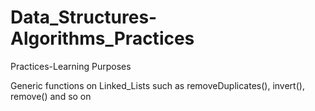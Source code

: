 # Data_Structures-Algorithms_Practices
Practices-Learning Purposes

Generic functions on Linked_Lists such as removeDuplicates(), invert(), remove() and so on
